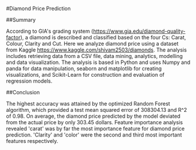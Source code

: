 #Diamond Price Prediction

##Summary

According to GIA's grading system (https://www.gia.edu/diamond-quality-factor), a diamond is described and classified based on the four Cs: Carat, Colour, Clarity and Cut. Here we analyze diamond price using a dataset from Kaggle https://www.kaggle.com/shivam2503/diamonds. The analysis includes retrieving data from a CSV file, data mining, analytics,  modelling and data visualization. The analysis is based in Python and uses Numpy and panda for data manipulation, seaborn and matplotlib for creating visualizations, and Scikit-Learn for construction and evaluation of regression models.

##Conclusion

The highest accuracy was attained by the optimized Random Forest algorithm, which provided a test mean squared error of 308304.13 and R^2 of 0.98. On average, the diamond price predicted by the model deviated from the actual price by only 303.45 dollars. Feature importance analysis revealed 'carat' was by far the most importance feature for diamond price prediction. 'Clarity' and 'color' were the second and third most important features respectively.
